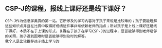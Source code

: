 ## CSP-J的课程，报线上课好还是线下课好？

```
CSP-J作为信息学奥赛的第一站，它所涉及的学习内容对于孩子来说是比较难的；孩子要能理解这些知识点并且在比赛中取得好成绩这件事非常依赖老师的指点；所以孩子是上线上课好还是线下课好，本质不在于上课的形式，关键在于孩子在学习CSP-J的过程中，是否能够得到老师足够的关照，孩子遇到困难时是否能够得到及时的解答。
我个人是比较推荐孩子线上学习的
```

